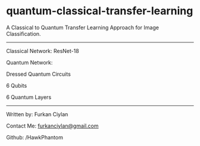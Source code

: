 # quantum-classical-transfer-learning

A Classical to Quantum Transfer Learning Approach for Image Classification. 

----------------------------------------

Classical Network: ResNet-18

Quantum Network: 

Dressed Quantum Circuits

6 Qubits

6 Quantum Layers

----------------------------------------

Written by: Furkan Ciylan

Contact Me: furkanciylan@gmail.com

Github: /HawkPhantom
